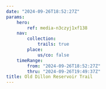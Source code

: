 ```yaml
---
date: "2024-09-26T18:52:27Z"
params:
    hero:
        ref: media-n3czyj1xf138
    nav:
        collection:
            trails: true
        place:
            us/co: false
    timeRange:
        from: "2024-09-26T18:52:27Z"
        thru: "2024-09-26T19:49:37Z"
title: Old Dillon Reservoir Trail
---
```

